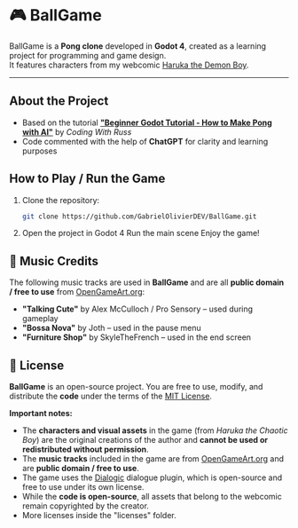 # 🎮 BallGame

BallGame is a **Pong clone** developed in **Godot 4**, created as a learning project for programming and game design.  
It features characters from my webcomic [Haruka the Demon Boy](https://www.webtoons.com/en/canvas/haruka-the-demon-boy-eng/list?title_no=954452).

---

## About the Project
- Based on the tutorial **["Beginner Godot Tutorial - How to Make Pong with AI"](https://www.youtube.com/watch?v=Xq9AyhX8HUc)** by *Coding With Russ*  
- Code commented with the help of **ChatGPT** for clarity and learning purposes  

## How to Play / Run the Game
1. Clone the repository:
   ```bash
   git clone https://github.com/GabrielOlivierDEV/BallGame.git

2. Open the project in Godot 4
    Run the main scene
    Enjoy the game!

## 🎵 Music Credits

The following music tracks are used in **BallGame** and are all **public domain / free to use** from [OpenGameArt.org](https://opengameart.org):

- **"Talking Cute"** by Alex McCulloch / Pro Sensory – used during gameplay  
- **"Bossa Nova"** by Joth – used in the pause menu  
- **"Furniture Shop"** by SkyleTheFrench – used in the end screen

## 📝 License

**BallGame** is an open-source project. You are free to use, modify, and distribute the **code** under the terms of the [MIT License](https://opensource.org/licenses/MIT).  

**Important notes:**

- The **characters and visual assets** in the game (from *Haruka the Chaotic Boy*) are the original creations of the author and **cannot be used or redistributed without permission**.  
- The **music tracks** included in the game are from [OpenGameArt.org](https://opengameart.org) and are **public domain / free to use**.  
- The game uses the [Dialogic](https://github.com/dialogic-godot/dialogic) dialogue plugin, which is open-source and free to use under its own license.
- While the **code is open-source**, all assets that belong to the webcomic remain copyrighted by the creator.
- More licenses inside the "licenses" folder.


